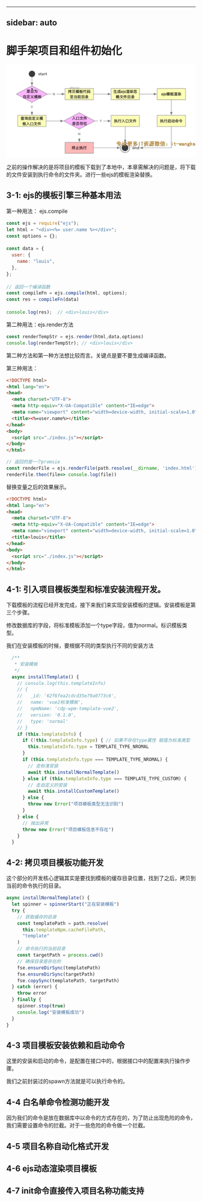 
---
sidebar: auto
---

# 脚手架项目和组件初始化
![整理流程](../images/cli/14.png)

之前的操作解决的是将项目的模板下载到了本地中，本章需解决的问题是，将下载的文件安装到执行命令的文件夹。进行一些ejs的模板渲染替换。 

## 3-1: ejs的模板引擎三种基本用法

第一种用法： ejs.compile 
```js
const ejs = require("ejs");
let html = "<div><%= user.name %></div>";
const options = {};

const data = {
  user: {
    name: "louis",
  },
};

// 返回一个编译函数
const compileFn = ejs.compile(html, options);
const res = compileFn(data)

console.log(res);  // <div>louis</div>
```

第二种用法：ejs.render方法

```js
const renderTempStr = ejs.render(html,data,options)
console.log(renderTempStr); // <div>louis</div>
```

第二种方法和第一种方法想比较而言。关键点是要不要生成编译函数。

第三种用法：

```html
<!DOCTYPE html>
<html lang="en">
<head>
  <meta charset="UTF-8">
  <meta http-equiv="X-UA-Compatible" content="IE=edge">
  <meta name="viewport" content="width=device-width, initial-scale=1.0">
  <title><%=user.name%></title>
</head>
<body>
  <script src="./index.js"></script>
</body>
</html>
```

```js
// 返回的是一个promsie
const renderFile = ejs.renderFile(path.resolve(__dirname, 'index.html'),data,options)
renderFile.then(file=> console.log(file))
```

替换变量之后的效果展示。

```html
<!DOCTYPE html>
<html lang="en">
<head>
  <meta charset="UTF-8">
  <meta http-equiv="X-UA-Compatible" content="IE=edge">
  <meta name="viewport" content="width=device-width, initial-scale=1.0">
  <title>louis</title>
</head>
<body>
  <script src="./index.js"></script>
</body>
</html>
```

## 4-1: 引入项目模板类型和标准安装流程开发。

下载模板的流程已经开发完成，接下来我们来实现安装模板的逻辑。安装模板是第三个步骤。

修改数据库的字段，将标准模板添加一个type字段，值为normal。标识模板类型。

我们在安装模板的时候，要根据不同的类型执行不同的安装方法

```js
  /**
   * 安装模板
   */
  async installTemplate() {
    // console.log(this.templateInfo)
    // {
    //   _id: '62f6fea2cdcd35e79a0773c6',
    //   name: 'vue2标准模板',
    //   npmName: 'cdp-wpm-template-vue2',
    //   version: '0.1.0',
    //   type: 'normal'
    // }
    if (this.templateInfo) {
      if (!this.templateInfo.type) { // 如果不存在type属性 赋值为标准类型
        this.templateInfo.type = TEMPLATE_TYPE_NROMAL
      }
      if (this.templateInfo.type === TEMPLATE_TYPE_NROMAL) {
        // 走标准安装
        await this.installNormalTemplate()
      } else if (this.templateInfo.type === TEMPLATE_TYPE_CUSTOM) {
        // 走自定义的安装
        await this.installCustomTemplate()
      } else {
        throw new Error("项目模板类型无法识别")
      }
    } else {
      // 抛出异常
      throw new Error("项目模板信息不存在")
    }
  }
```

## 4-2: 拷贝项目模板功能开发
这个部分的开发核心逻辑其实是要找到模板的缓存目录位置，找到了之后，拷贝到当前的命令执行的目录。

```js
async installNormalTemplate() {
  let spinner = spinnerStart("正在安装模板")
  try {
    // 获取缓存的目录
    const templatePath = path.resolve(
      this.templateNpm.cacheFilePath,
      "template"
    )
    // 命令执行的当前目录
    const targetPath = process.cwd()
    // 确保目录是存在的
    fse.ensureDirSync(templatePath)
    fse.ensureDirSync(targetPath)
    fse.copySync(templatePath, targetPath)
  } catch (error) {
    throw error
  } finally {
    spinner.stop(true)
    console.log("安装模板成功")
  }
}
```

## 4-3 项目模板安装依赖和启动命令
这里的安装和启动的命令，是配置在接口中的，根据接口中的配置来执行操作步骤。

我们之前封装过的spawn方法就是可以执行命令的。

## 4-4 白名单命令检测功能开发
因为我们的命令是放在数据库中以命令的方式存在的，为了防止出现危险的命令，我们需要设置命令的拦截。对于一些危险的命令做一个拦截。

## 4-5 项目名称自动化格式开发


## 4-6 ejs动态渲染项目模板


## 4-7 init命令直接传入项目名称功能支持


